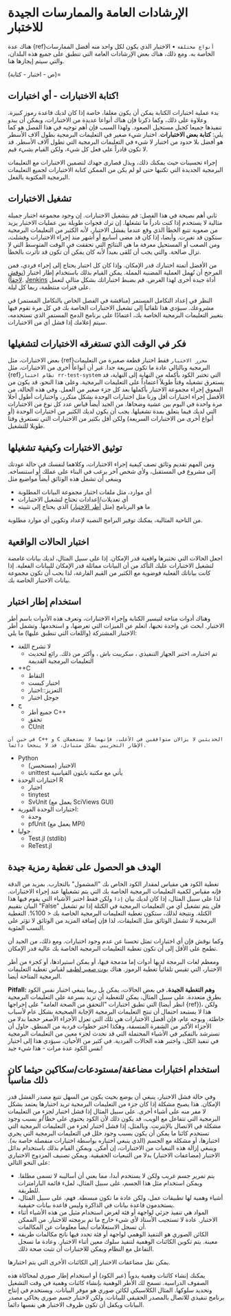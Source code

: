 <a name="General_guidance_and_good_practice_for_testing"></a>

# الإرشادات العامة والممارسات الجيدة للاختبار

هناك عدة {ref}`أنواع مختلفة`<rr-testing-types-of-testing> • الاختبار الذي يكون لكل واحد منه أفضل الممارسات الخاصة به. ومع ذلك، هناك بعض الإرشادات العامة التي تنطبق على جميع هذه البلدان، والتي سيتم إيجازها هنا.

(ص - اختبار - كتابة)=
## كتابة الاختبارات - أي اختبارات!

بدء عملية اختبارات الكتابة يمكن أن يكون مغلقا، خاصة إذا كان لديك قاعدة رموز كبيرة. وعلاوة على ذلك، وكما ذكرنا فإن هناك أنواعا عديدة من الاختبارات، ويمكن أن يبدو تنفيذها جميعا كجبل مستحيل الصعود. ولهذا السبب فإن أهم توجيه في هذا الفصل هو كما يلي: **كتابة بعض الاختبارات**. اختبار شيء صغير في التعليمات البرمجية بطول آلاف الأسطر هو أفضل بلا حدود من اختبار لا شيء في التعليمات البرمجية التي تطول آلاف الأسطر. قد لا تكون قادراً على فعل كل شيء، ولكن القيام *بشيء* قيم.

إجراء تحسينات حيث يمكنك ذلك، وبذل قصارى جهدك لتضمين الاختبارات مع التعليمات البرمجية الجديدة التي تكتبها حتى لو لم يكن من الممكن كتابة الاختبارات لجميع التعليمات البرمجية المكتوبة بالفعل.

## تشغيل الاختبارات

ثاني أهم نصيحة في هذا الفصل: قم بتشغيل الاختبارات. إن وجود مجموعة اختبار جميلة مثالية لا يستخدم إذا كنت نادراً ما تشغلها. إن ترك فجوات طويلة بين عمليات الاختبار يزيد من صعوبة تتبع الخطأ الذي وقع عندما يفشل الاختبار، لأنه الكثير من التعليمات البرمجية ستكون قد تغيرت. وأيضا، إذا كان قد مضى أسابيع أو أشهر منذ إجراء الاختبارات وفشلت، ومن الصعب أو المستحيل معرفة ما هي النتائج التي تحققت في الوقت المتوسط التي لا تزال صالحة. والتي يجب أن تُلقى بعيداً لأنه كان يمكن أن تكون قد تأثرت بالخطأ.

من الأفضل أتمتة اختبارك قدر الإمكان. وإذا كان كل اختبار يحتاج إلى إجراء فردي، فمن المرجح أن تُهمل العملية المضنية المملة. يمكن القيام بذلك باستخدام إطار اختبار ([نوقش لاحقاً](#use-a-testing-framework)). [Jenkins](https://jenkins.io) أداة جيدة أخرى لهذا الغرض. قم بضبط اختباراتك بشكل مثالي لتعمل على فترات منتظمة، ربما كل ليلة.

النظر في إعداد التكامل المستمر (مناقشة في الفصل الخاص بالتكامل المستمر) في مشروعك. سيؤدي هذا تلقائياً إلى تشغيل الاختبارات الخاصة بك في كل مرة تقوم فيها بتغيير التعليمات البرمجية الخاصة بك، اعتمادًا على برنامج الدمج المستمر الذي تستخدمه، سيتم إعلامك إذا فشل أي من الاختبارات.

## فكر في الوقت الذي تستغرقه الاختبارات لتشغيلها

بعض الاختبارات، مثل {ref}`محرر الاختبار` فقط اختبار قطعة صغيرة من التعليمات البرمجية وبالتالي عادة ما تكون سريعة جدا. غير أن أنواعاً أخرى من الاختبارات، مثل {ref}`نظام اختبار rr-test-system` التي تختبر الكود بأكمله من النهاية إلى النهاية، قد يستغرق تشغيله وقتاً طويلاً اعتماداً على التعليمات البرمجية. وعلى هذا النحو، قد يكون من المعوق إجراء مجموعة الاختبار بأكملها بعد كل جزء صغير من العمل. وفي هذه الحالة، من الأفضل إجراء اختبارات أقل وزنا مثل اختبارات الوحدة بشكل متكرر، واختبارات أطول أجلا مرة واحدة في اليوم بين عشية وضحاها. من الجيد أيضاً قياس عدد كل نوع من الاختبارات التي لديك فيما يتعلق بمدة تشغيلها. يجب أن يكون لديك الكثير من اختبارات الوحدة (أو أنواع أخرى من الاختبارات السريعة) ولكن أقل بكثير من الاختبارات التي تستغرق وقتا طويلا للتشغيل.

## توثيق الاختبارات وكيفية تشغيلها

ومن المهم تقديم وثائق تصف كيفية إجراء الاختبارات، وكلاهما لنفسك في حالة عودتك إلى مشروع في المستقبل، ولأي شخص آخر يرغب في البناء على عملك أو استنساخه. وينبغي أن تشمل هذه الوثائق أيضاً مواضيع مثل

- أي موارد، مثل ملفات اختبار مجموعة البيانات المطلوبة
- أي تعديلات/إعدادات تحتاج لتشغيل الاختبارات
- ما هو البرنامج (مثل [أطر الاختبار](#use-a-testing-framework)) الذي يحتاج إلى تثبيته

من الناحية المثالية، يمكنك توفير البرامج النصية لإعداد وتكوين أي موارد مطلوبة.

## اختبار الحالات الواقعية

اجعل الحالات التي تختبرها واقعية قدر الإمكان. إذا على سبيل المثال، لديك بيانات غامضة لتشغيل الاختبارات عليك التأكد من أن البيانات مماثلة قدر الإمكان للبيانات الفعلية. إذا كانت بياناتك الفعلية فوضوية مع الكثير من القيم الفارغة، لذا يجب أن تكون مجموعة بيانات الاختبار الخاصة بك.

## استخدام إطار اختبار

وهناك أدوات متاحة لتيسير الكتابة وإجراء الاختبارات، وتعرف هذه الأدوات باسم أطر الاختبار. ابحث عن واحدة تحبها، اتعلم عن الميزات التي تعرضها، و استخدمها. وتشمل أطر الاختبار المشتركة (واللغات التي تنطبق عليها) ما يلي:

- لا تشرح اللغة
  - تم اختباره، اختبر الجهاز التنفيذي ، سكريبت باش ، وأكثر من ذلك. رائع لتحديث التعليمات البرمجية القديمة
- ++C
  - التقاط
  - اختبار كبست
  - التعزيز::اختبار
  - جوجل اختبار
- ج
  - جميع أطر C++
  - تحقق
  - CUnit
```{note}
في حين أن C++ و C الحديثين لا يزالان متوافقين في الأغلب، فإنهما لا يستعملان الإطار التجريبي بشكل متبادل، قد لا ينجحا دائما.
```
- Python
  - الاختبار (مستحسن)
  - unittest يأتي مع مكتبة بايثون القياسية
- اختبارات الوحدة R
  - اختبار
  - tinytest
  - SvUnit (يعمل مع SciViews GUI)
- اختبارات الوحدة الفورية:
  - وحدة
  - pfUnit (يعمل مع MPI)
- جوليا
  - Test.jl (stdlib)
  - ReTest.jl

## الهدف هو الحصول على تغطية رمزية جيدة

تغطية الكود هي مقياس لمقدار الكود الخاص بك "المشمول" بالتجارب. بمزيد من الدقة فإنه مقياس لكمية التعليمات البرمجية الخاصة بك التي يتم تشغيلها عند إجراء الاختبارات. لذا على سبيل المثال، إذا كان لديك بيان `إذا` ولكن فقط اختبر الأشياء التي يقوم فيها هذا البيان بتقييم "False" فلن يتم تشغيل أي من التعليمات البرمجية في الكتلة إذا تم تشغيل الكتلة. ونتيجة لذلك، ستكون تغطية التعليمات البرمجية الخاصة بك < 100%. التغطية البرمجية لا تشمل الوثائق مثل التعليقات، لذا فإن إضافة المزيد من الوثائق لا تؤثر على النسب المئوية.

وكما نوقش فإن أي اختبارات تمثل تحسنا عن عدم وجود اختبارات. ومع ذلك، من الجيد أن تطمح على الأقل إلى أن تكون تغطية التعليمات البرمجية الخاصة بك عالية قدر الإمكان.

ومعظم لغات البرمجة لديها أدوات إما مدمجة فيها، أو يمكن استيرادها، أو كجزء من أطر الاختبار، التي تقيس تلقائياً تغطية الرموز. هناك [بوت صغير لطيف](https://codecov.io/) لقياس تغطية التعليمات البرمجية المتاحة أيضا.

**Pitfall: وهم التغطية الجيدة.** في بعض الحالات، يمكن بل ربما ينبغي اختبار نفس الكود بطرق متعددة. على سبيل المثال، يمكن للتغطية أن تزيد بسرعة على التعليمات البرمجية التي تطبق اختبارات "التحقق من الصحة العامة" على إخراجها (انظر أيضا {ref}<rr-testing-challenges-difficult-quatify>)، ولكن هذا لا يستبعد احتمال أن تنتج التعليمات البرمجية الإجابة الصحيحة بشكل عام لأسباب خاطئة. وبوجه عام، فإن أفضل الاختبارات هي تلك التي تعزل الأجزاء الأصغر حجما بدلا من الأجزاء الأكبر من الشفرة المتسقة، وهكذا اختر خطوات فردية من المنطق. حاول أن تسترشد بالتفكير في الأشياء المحتملة التي قد تحدث لجزء معين من التعليمات البرمجية في تنفيذ الكل، واختبر هذه الحالات الفردية. في كثير من الأحيان، سيؤدي هذا إلى اختبار نفس الكود عدة مرات - هذا شيء جيد!

## استخدام اختبارات مضاعفة/مستودعات/سكاكين حيثما كان ذلك مناسباً

وفي حالة فشل الاختبار، ينبغي أن يوضع بحيث يكون من السهل تتبع مصدر الفشل قدر الإمكان. هذا يصبح مشكلة إذا كان جزء من التعليمات البرمجية تريد اختبارها يعتمد بشكل لا مفر منه على أشياء أخرى. على سبيل المثال إذا فشل اختبار لجزء من التعليمات البرمجية التي تتفاعل مع الويب، قد يكون ذلك لأن الكود يحتوي على خطأ *أو* بسبب وجود مشكلة في الاتصال بالإنترنت. وبالمثل، إذا فشل اختبار لجزء من التعليمات البرمجية التي تستخدم كائنا ما يمكن أن يكون بسبب وجود خلل في التعليمات البرمجية التي يجري اختبارها، أو مشكلة مع الجسم (الذي ينبغي اختباره بواسطة اختبارات منفصلة خاصة به). وينبغي إزالة هذه التبعيات من الاختبارات، إن أمكن. ويمكن القيام بذلك باستخدام بدائل الاختبار (مضاعفات الاختبار) بدلا من التبعيات الحقيقية. ويمكن تصنيف المزدوج الاختباري على النحو التالي:

- يتم تمرير جسم غريب ولكن لا يستخدم أبدا، مما يعني أن أساليبه لا تسمى مطلقا. ويمكن استخدام مثل هذا الجسم، على سبيل المثال، لملء قائمة البارامترات للطريقة.
- أشياء وهمية لها تطبيقات عمل، ولكن عادة ما تكون مبسطة. فهم، على سبيل المثال، يستخدمون قاعدة بيانات في الذاكرة وليس قاعدة بيانات حقيقية.
- المواد هي تنفيذ جزئي لواجهة أو فئة لغرض استخدام مثيل من هذه الأشياء أثناء الاختبار. عادة لا تستجيب الأستاذ لأي شيء خارج ما تم برمجته للاختبار. من الممكن أن تسجل الاستعلامات أيضاً معلومات عن المكالمات.
- الكائن الصوري هو التنفيذ الوهمي لواجهة أو فئة تحدد فيها ناتج مكالمات طريقة معينة. يتم تكوين الكائنات الوهمية لتنفيذ سلوك معين أثناء الاختبار. وعادة ما تسجل التفاعل مع النظام ويمكن للاختبارات أن تثبت صحة ذلك.

يمكن نقل مضاعفات الاختبار إلى الكائنات الأخرى التي يتم اختبارها.

يمكنك إنشاء كائنات وهمية يدوياً (عبر الكود) أو استخدام إطار صوري لمحاكاة هذه الصفوف الدراسية. تسمح لك الأطر الوهمية بإنشاء كائنات وهمية في وقت التشغيل وتحديد سلوكها. المثال الكلاسيكي لكائن صوري هو موفر البيانات. ويستخدم في إنتاج برنامج تنفيذي للاتصال بالمصدر الحقيقي للبيانات. ولكن لاختبار جسم صوري يحاكي مصدر البيانات ويكفل أن تكون ظروف الاختبار هي نفسها دائما.
